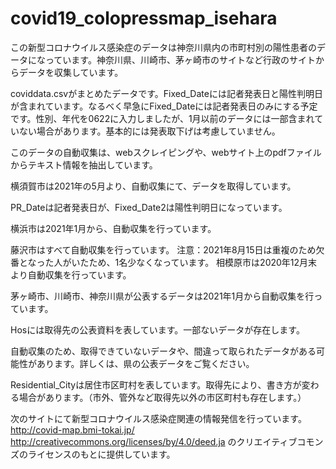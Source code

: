 # covid19_colopressmap_isehara
この新型コロナウイルス感染症のデータは神奈川県内の市町村別の陽性患者のデータになっています。神奈川県、川崎市、茅ヶ崎市のサイトなど行政のサイトからデータを収集しています。

coviddata.csvがまとめたデータです。Fixed_Dateには記者発表日と陽性判明日が含まれています。なるべく早急にFixed_Dateには記者発表日のみにする予定です。性別、年代を0622に入力しましたが、1月以前のデータには一部含まれていない場合があります。基本的には発表取下げは考慮していません。

このデータの自動収集は、webスクレイピングや、webサイト上のpdfファイルからテキスト情報を抽出しています。

横須賀市は2021年の5月より、自動収集にて、データを取得しています。

PR_Dateは記者発表日が、Fixed_Date2は陽性判明日になっています。

横浜市は2021年1月から、自動収集を行っています。

藤沢市はすべて自動収集を行っています。
注意：2021年8月15日は重複のため欠番となった人がいたため、1名少なくなっています。
相模原市は2020年12月末より自動収集を行っています。

茅ヶ崎市、川崎市、神奈川県が公表するデータは2021年1月から自動収集を行っています。

Hosには取得先の公表資料を表しています。一部ないデータが存在します。

自動収集のため、取得できていないデータや、間違って取られたデータがある可能性があります。詳しくは、県の公表データをご覧ください。

Residential_Cityは居住市区町村を表しています。取得先により、書き方が変わる場合があります。（市外、管外など取得先以外の市区町村も存在します。）

次のサイトにて新型コロナウイルス感染症関連の情報発信を行っています。
http://covid-map.bmi-tokai.jp/
http://creativecommons.org/licenses/by/4.0/deed.ja
のクリエイティブコモンズのライセンスのもとに提供しています。

